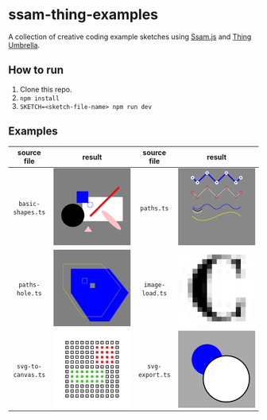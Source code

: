 # ssam-thing-examples

A collection of creative coding example sketches using [Ssam.js](https://github.com/cdaein/ssam) and [Thing Umbrella](https://github.com/thi-ng/umbrella).

## How to run

1. Clone this repo.
2. `npm install`
3. `SKETCH=<sketch-file-name> npm run dev`

## Examples

|    source file     |                    result                    |   source file   |                  result                   |
| :----------------: | :------------------------------------------: | :-------------: | :---------------------------------------: |
| `basic-shapes.ts`  |  ![basic shapes](./output/basic-shapes.png)  |   `paths.ts`    |       ![paths](./output/paths.png)        |
|  `paths-hole.ts`   | ![paths with holes](./output/paths-hole.png) | `image-load.ts` | ![image loading](./output/image-load.png) |
| `svg-to-canvas.ts` | ![svg to canvas](./output/svg-to-canvas.png) | `svg-export.ts` |  ![svg export](./output/svg-export.png)   |
